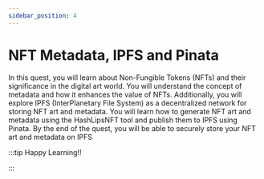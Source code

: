 ```yaml
---
sidebar_position: 4
---
```


# NFT Metadata, IPFS and Pinata


In this quest, you will learn about Non-Fungible Tokens (NFTs) and their significance in the digital art world. You will understand the concept of metadata and how it enhances the value of NFTs. Additionally, you will explore IPFS (InterPlanetary File System) as a decentralized network for storing NFT art and metadata. You will learn how to generate NFT art and metadata using the HashLipsNFT tool and publish them to IPFS using Pinata. By the end of the quest, you will be able to securely store your NFT art and metadata on IPFS

:::tip Happy Learning!!

<QuestButton text="Go To Quest" link="https://app.stackup.dev/quest_page/nft-metadata-ipfs-and-pinata" />

:::
